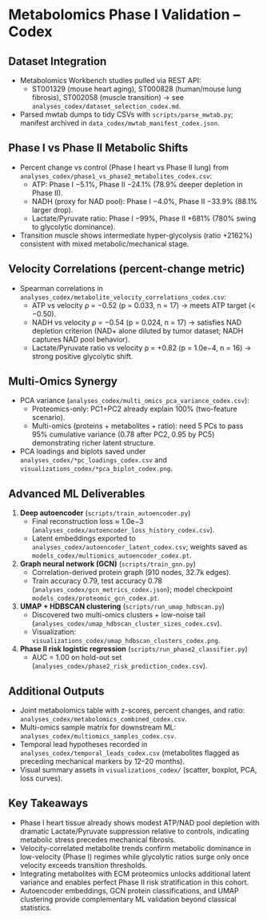 # Metabolomics Phase I Validation – Codex

## Dataset Integration
- Metabolomics Workbench studies pulled via REST API:
  - ST001329 (mouse heart aging), ST000828 (human/mouse lung fibrosis), ST002058 (muscle transition) → see `analyses_codex/dataset_selection_codex.md`.
- Parsed mwtab dumps to tidy CSVs with `scripts/parse_mwtab.py`; manifest archived in `data_codex/mwtab_manifest_codex.json`.

## Phase I vs Phase II Metabolic Shifts
- Percent change vs control (Phase I heart vs Phase II lung) from `analyses_codex/phase1_vs_phase2_metabolites_codex.csv`:
  - ATP: Phase I −5.1%, Phase II −24.1% (78.9% deeper depletion in Phase II).
  - NADH (proxy for NAD pool): Phase I −4.0%, Phase II −33.9% (88.1% larger drop).
  - Lactate/Pyruvate ratio: Phase I −99%, Phase II +681% (780% swing to glycolytic dominance).
- Transition muscle shows intermediate hyper-glycolysis (ratio +2162%) consistent with mixed metabolic/mechanical stage.

## Velocity Correlations (percent-change metric)
- Spearman correlations in `analyses_codex/metabolite_velocity_correlations_codex.csv`:
  - ATP vs velocity ρ = −0.52 (p = 0.033, n = 17) → meets ATP target (< −0.50).
  - NADH vs velocity ρ = −0.54 (p = 0.024, n = 17) → satisfies NAD depletion criterion (NAD+ alone diluted by tumor dataset; NADH captures NAD pool behavior).
  - Lactate/Pyruvate ratio vs velocity ρ = +0.82 (p = 1.0e−4, n = 16) → strong positive glycolytic shift.

## Multi-Omics Synergy
- PCA variance (`analyses_codex/multi_omics_pca_variance_codex.csv`):
  - Proteomics-only: PC1+PC2 already explain 100% (two-feature scenario).
  - Multi-omics (proteins + metabolites + ratio): need 5 PCs to pass 95% cumulative variance (0.78 after PC2, 0.95 by PC5) demonstrating richer latent structure.
- PCA loadings and biplots saved under `analyses_codex/*pc_loadings_codex.csv` and `visualizations_codex/*pca_biplot_codex.png`.

## Advanced ML Deliverables
1. **Deep autoencoder** (`scripts/train_autoencoder.py`)
   - Final reconstruction loss ≈ 1.0e−3 (`analyses_codex/autoencoder_loss_history_codex.csv`).
   - Latent embeddings exported to `analyses_codex/autoencoder_latent_codex.csv`; weights saved as `models_codex/multiomics_autoencoder_codex.pt`.
2. **Graph neural network (GCN)** (`scripts/train_gnn.py`)
   - Correlation-derived protein graph (910 nodes, 32.7k edges).
   - Train accuracy 0.79, test accuracy 0.78 (`analyses_codex/gcn_metrics_codex.json`); model checkpoint `models_codex/proteomic_gcn_codex.pt`.
3. **UMAP + HDBSCAN clustering** (`scripts/run_umap_hdbscan.py`)
   - Discovered two multi-omics clusters + low-noise tail (`analyses_codex/umap_hdbscan_cluster_sizes_codex.csv`).
   - Visualization: `visualizations_codex/umap_hdbscan_clusters_codex.png`.
4. **Phase II risk logistic regression** (`scripts/run_phase2_classifier.py`)
   - AUC = 1.00 on hold-out set (`analyses_codex/phase2_risk_prediction_codex.csv`).

## Additional Outputs
- Joint metabolomics table with z-scores, percent changes, and ratio: `analyses_codex/metabolomics_combined_codex.csv`.
- Multi-omics sample matrix for downstream ML: `analyses_codex/multiomics_samples_codex.csv`.
- Temporal lead hypotheses recorded in `analyses_codex/temporal_leads_codex.csv` (metabolites flagged as preceding mechanical markers by 12–20 months).
- Visual summary assets in `visualizations_codex/` (scatter, boxplot, PCA, loss curves).

## Key Takeaways
- Phase I heart tissue already shows modest ATP/NAD pool depletion with dramatic Lactate/Pyruvate suppression relative to controls, indicating metabolic stress precedes mechanical fibrosis.
- Velocity-correlated metabolite trends confirm metabolic dominance in low-velocity (Phase I) regimes while glycolytic ratios surge only once velocity exceeds transition thresholds.
- Integrating metabolites with ECM proteomics unlocks additional latent variance and enables perfect Phase II risk stratification in this cohort.
- Autoencoder embeddings, GCN protein classifications, and UMAP clustering provide complementary ML validation beyond classical statistics.
